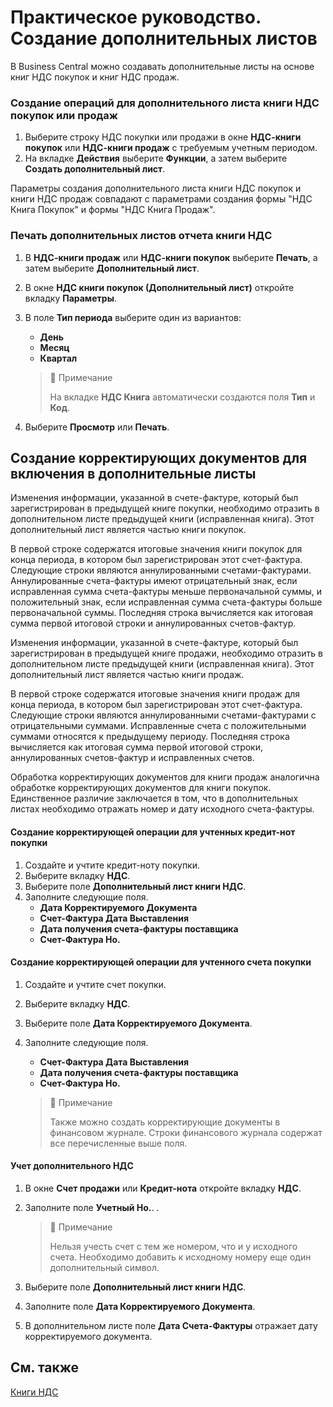 # Практическое руководство. Создание дополнительных листов

В Business Central можно создавать дополнительные листы на основе книг НДС покупок и книг НДС продаж.

### Создание операций для дополнительного листа книги НДС покупок или продаж

1. Выберите строку НДС покупки или продажи в окне **НДС-книги покупок** или **НДС-книги продаж**  с требуемым учетным периодом.
2. На вкладке **Действия** выберите **Функции**, а затем выберите **Создать дополнительный лист**.

Параметры создания дополнительного листа книги НДС покупок и книги НДС продаж совпадают с параметрами создания формы "НДС Книга Покупок" и формы "НДС Книга Продаж".

### Печать дополнительных листов отчета книги НДС 

1. В **НДС-книги продаж** или **НДС-книги покупок** выберите **Печать**, а затем выберите **Дополнительный лист**.

2. В окне **НДС книги покупок (Дополнительный лист)** откройте вкладку **Параметры**.

3. В поле **Тип периода** выберите один из вариантов:

   - **День**
   - **Месяц**
   - **Квартал**
   

   > :speech_balloon:  Примечание
   >
   > На вкладке **НДС Книга** автоматически создаются поля **Тип** и **Код**.

4. Выберите **Просмотр** или **Печать**.

## Создание корректирующих документов для включения в дополнительные листы

Изменения информации, указанной в счете-фактуре, который был зарегистрирован в предыдущей книге покупки, необходимо отразить в дополнительном листе предыдущей книги (исправленная книга). Этот дополнительный лист является частью книги покупок.

В первой строке содержатся итоговые значения книги покупок для конца периода, в котором был зарегистрирован этот счет-фактура. Следующие строки являются аннулированными счетами-фактурами. Аннулированные счета-фактуры имеют отрицательный знак, если исправленная сумма счета-фактуры меньше первоначальной суммы, и положительный знак, если исправленная сумма счета-фактуры больше первоначальной суммы. Последняя строка вычисляется как итоговая сумма первой итоговой строки и аннулированных счетов-фактур.

Изменения информации, указанной в счете-фактуре, который был зарегистрирован в предыдущей книге продажи, необходимо отразить в дополнительном листе предыдущей книги (исправленная книга). Этот дополнительный лист является частью книги продаж.

В первой строке содержатся итоговые значения книги продаж для конца периода, в котором был зарегистрирован этот счет-фактура. Следующие строки являются аннулированными счетами-фактурами с отрицательными суммами. Исправленные счета с положительными суммами относятся к предыдущему периоду. Последняя строка вычисляется как итоговая сумма первой итоговой строки, аннулированных счетов-фактур и исправленных счетов.

Обработка корректирующих документов для книги продаж аналогична обработке корректирующих документов для книги покупок. Единственное различие заключается в том, что в дополнительных листах необходимо отражать номер и дату исходного счета-фактуры.

#### Создание корректирующей операции для учтенных кредит-нот покупки

1. Создайте и учтите кредит-ноту покупки.
2. Выберите вкладку **НДС**.
3. Выберите поле **Дополнительный лист книги НДС**.
4. Заполните следующие поля.
   - **Дата Корректируемого Документа**
   - **Счет-Фактура Дата Выставления**
   - **Дата получения счета-фактуры поставщика**
   - **Счет-Фактура Но.**

#### Создание корректирующей операции для учтенного счета покупки

1. Создайте и учтите счет покупки.

2. Выберите вкладку **НДС**.

3. Выберите поле **Дата Корректируемого Документа**.

4. Заполните следующие поля.

   - **Счет-Фактура Дата Выставления**
   - **Дата получения счета-фактуры поставщика**
   - **Счет-Фактура Но.**
   

   > :speech_balloon:  Примечание
   >
   > Также можно создать корректирующие документы в финансовом журнале. Строки финансового журнала содержат все перечисленные выше поля.

#### Учет дополнительного НДС

1. В окне **Счет продажи** или **Кредит-нота** откройте вкладку **НДС**.

2. Заполните поле **Учетный Но.**. .


   > :speech_balloon: ​ Примечание
   >
   > Нельзя учесть счет с тем же номером, что и у исходного счета. Необходимо добавить к исходному номеру еще один дополнительный символ.

3. Выберите поле **Дополнительный лист книги НДС**.

4. Заполните поле **Дата Корректируемого Документа**.

5. В дополнительном листе поле **Дата Счета-Фактуры** отражает дату корректируемого документа.

## См. также

[Книги НДС](https://github.com/DianaMalina/dynamics365smb-docs/blob/live/business-central/LocalFunctionality/Russia/vat-ledgers.md)

